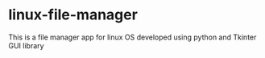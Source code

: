 # linux-file-manager
This is a file manager app for linux OS developed using python and Tkinter GUI library
